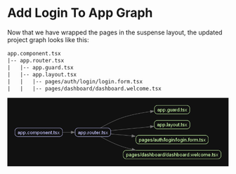 # Add Login To App Graph

Now that we have wrapped the pages in the suspense layout, the updated project graph looks like this:

```plaintext
app.component.tsx
|-- app.router.tsx
|   |-- app.guard.tsx
|   |-- app.layout.tsx
|   |   |-- pages/auth/login/login.form.tsx
|   |   |-- pages/dashboard/dashboard.welcome.tsx
```

![app_graph_4](images/app.graph_4.png)
